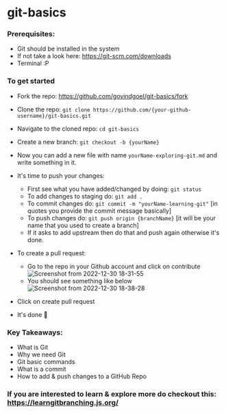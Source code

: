 # git-basics

### Prerequisites:
  - Git should be installed in the system
  - If not take a look here: https://git-scm.com/downloads
  - Terminal :P

### To get started

- Fork the repo: https://github.com/govindgoel/git-basics/fork  
- Clone the repo: `git clone https://github.com/{your-github-username}/git-basics.git`
- Navigate to the cloned repo: `cd git-basics`
- Create a new branch: `git checkout -b {yourName}`
- Now you can add a new file with name `yourName-exploring-git.md` and write something in it.
- It's time to push your changes:
  - First see what you have added/changed by doing: `git status`
  - To add changes to staging do: `git add .` 
  - To commit changes do: `git commit -m "yourName-learning-git"` [in quotes you provide the commit message basically]
  - To push changes do: `git push origin {branchName}` [it will be your name that you used to create a branch]
  - If it asks to add upstream then do that and push again otherwise it's done.
  
- To create a pull request:
  - Go to the repo in your Github account and click on contribute<span>
  ![Screenshot from 2022-12-30 18-31-55](https://user-images.githubusercontent.com/52847415/210073025-55ac147f-b276-4114-a0c0-c12a8e3c772c.png)</span>
  - You should see something like below
![Screenshot from 2022-12-30 18-38-28](https://user-images.githubusercontent.com/52847415/210073459-e8ceff30-eda2-4e90-b9c5-0db54837d958.png)

- Click on create pull request
- It's done :tada: 


### Key Takeaways:
- What is Git 
- Why we need Git
- Git basic commands
- What is a commit
- How to add & push changes to a GitHub Repo


### If you are interested to learn & explore more do checkout this: https://learngitbranching.js.org/
